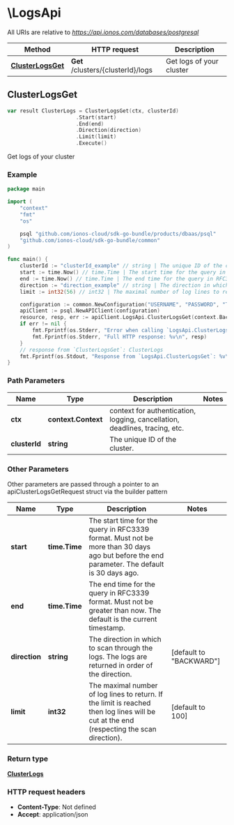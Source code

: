 # \LogsApi

All URIs are relative to *https://api.ionos.com/databases/postgresql*

|Method | HTTP request | Description|
|------------- | ------------- | -------------|
|[**ClusterLogsGet**](LogsApi.md#ClusterLogsGet) | **Get** /clusters/{clusterId}/logs | Get logs of your cluster|



## ClusterLogsGet

```go
var result ClusterLogs = ClusterLogsGet(ctx, clusterId)
                      .Start(start)
                      .End(end)
                      .Direction(direction)
                      .Limit(limit)
                      .Execute()
```

Get logs of your cluster



### Example

```go
package main

import (
    "context"
    "fmt"
    "os"

    psql "github.com/ionos-cloud/sdk-go-bundle/products/dbaas/psql"
    "github.com/ionos-cloud/sdk-go-bundle/common"
)

func main() {
    clusterId := "clusterId_example" // string | The unique ID of the cluster.
    start := time.Now() // time.Time | The start time for the query in RFC3339 format. Must not be more than 30 days ago but before the end parameter. The default is 30 days ago. (optional)
    end := time.Now() // time.Time | The end time for the query in RFC3339 format. Must not be greater than now. The default is the current timestamp. (optional)
    direction := "direction_example" // string | The direction in which to scan through the logs. The logs are returned in order of the direction. (optional) (default to "BACKWARD")
    limit := int32(56) // int32 | The maximal number of log lines to return.  If the limit is reached then log lines will be cut at the end (respecting the scan direction). (optional) (default to 100)

    configuration := common.NewConfiguration("USERNAME", "PASSWORD", "TOKEN", "HOST_URL")
    apiClient := psql.NewAPIClient(configuration)
    resource, resp, err := apiClient.LogsApi.ClusterLogsGet(context.Background(), clusterId).Start(start).End(end).Direction(direction).Limit(limit).Execute()
    if err != nil {
        fmt.Fprintf(os.Stderr, "Error when calling `LogsApi.ClusterLogsGet``: %v\n", err)
        fmt.Fprintf(os.Stderr, "Full HTTP response: %v\n", resp)
    }
    // response from `ClusterLogsGet`: ClusterLogs
    fmt.Fprintf(os.Stdout, "Response from `LogsApi.ClusterLogsGet`: %v\n", resource)
}
```

### Path Parameters


|Name | Type | Description  | Notes|
|------------- | ------------- | ------------- | -------------|
|**ctx** | **context.Context** | context for authentication, logging, cancellation, deadlines, tracing, etc.|
|**clusterId** | **string** | The unique ID of the cluster. | |

### Other Parameters

Other parameters are passed through a pointer to an apiClusterLogsGetRequest struct via the builder pattern


|Name | Type | Description  | Notes|
|------------- | ------------- | ------------- | -------------|
| **start** | **time.Time** | The start time for the query in RFC3339 format. Must not be more than 30 days ago but before the end parameter. The default is 30 days ago. | |
| **end** | **time.Time** | The end time for the query in RFC3339 format. Must not be greater than now. The default is the current timestamp. | |
| **direction** | **string** | The direction in which to scan through the logs. The logs are returned in order of the direction. | [default to &quot;BACKWARD&quot;]|
| **limit** | **int32** | The maximal number of log lines to return.  If the limit is reached then log lines will be cut at the end (respecting the scan direction). | [default to 100]|

### Return type

[**ClusterLogs**](ClusterLogs.md)

### HTTP request headers

- **Content-Type**: Not defined
- **Accept**: application/json


